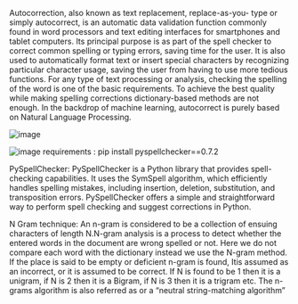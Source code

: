 Autocorrection, also known as text replacement, replace-as-you- type or simply autocorrect, is an automatic data validation function commonly found in word processors and text editing interfaces for smartphones and tablet computers.
Its principal purpose is as part of the spell checker to correct common spelling or typing errors, saving time for the user. 
It is also used to automatically format text or insert special characters by recognizing particular character usage, saving the user from having to use more tedious functions. For any type of text processing or analysis, 
checking the spelling of the word is one of the basic requirements.
To achieve the best quality while making spelling corrections dictionary-based methods are not enough. In the backdrop of machine learning, autocorrect is purely based on Natural Language Processing.

![image](https://github.com/chintuc3/using-MACHINE-LEARNING/assets/141393677/723ff260-b002-457a-9aef-976b98fd9fc1)

![image](https://github.com/chintuc3/using-MACHINE-LEARNING/assets/141393677/76657df7-76c8-450d-bf0b-e46089558f5e)
requirements : pip install pyspellchecker==0.7.2

PySpellChecker: PySpellChecker is a Python library that provides spell-checking capabilities. 
It uses the SymSpell algorithm, which efficiently handles spelling mistakes, including insertion, deletion, substitution, and transposition errors. 
PySpellChecker offers a simple and straightforward way to perform spell checking and suggest corrections in Python.

 N Gram technique: An n-gram is considered to be a collection of ensuing characters of length N.N-gram analysis is a process to detect whether the entered words in the document are wrong spelled or not.
 Here we do not compare each word with the dictionary instead we use the N-gram method. If the place is said to be empty or deficient n-gram is found, Itis assumed as an incorrect, or it is assumed to be correct.
 If N is found to be 1 then it is a unigram, if N is 2
 then it is a Bigram, if N is 3 then it is a trigram etc. The n-grams algorithm is also referred as or a “neutral string-matching algorithm”

